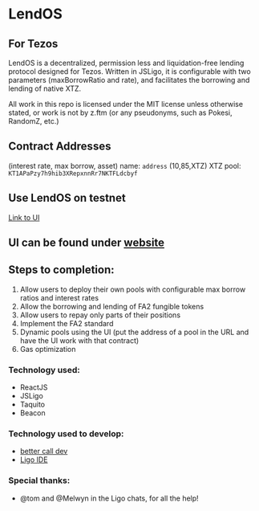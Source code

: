 # LendOS
## For Tezos

LendOS is a decentralized, permission less and liquidation-free lending protocol designed for Tezos. Written in JSLigo, it is configurable with two parameters (maxBorrowRatio and rate), and facilitates the borrowing and lending of native XTZ.

All work in this repo is licensed under the MIT license unless otherwise stated, or work is not by z.ftm (or any pseudonyms, such as Pokesi, RandomZ, etc.)

## Contract Addresses
(interest rate, max borrow, asset) name: `address`
(10,85,XTZ) XTZ pool: `KT1APaPzy7h9hib3XRepxnnRr7NKTFLdcbyf`

## Use LendOS on testnet
[Link to UI](https://lend-os.vercel.app)

## UI can be found under [website](../website)

## Steps to completion:
1) Allow users to deploy their own pools with configurable max borrow ratios and interest rates
2) Allow the borrowing and lending of FA2 fungible tokens
3) Allow users to repay only parts of their positions
4) Implement the FA2 standard
5) Dynamic pools using the UI (put the address of a pool in the URL and have the UI work with that contract)
6) Gas optimization


### Technology used:
 - ReactJS
 - JSLigo
 - Taquito
 - Beacon

### Technology used to develop:
 - [better call dev](https://better-call.dev)
 - [Ligo IDE](https://ide.ligolang.org)

### Special thanks:

 - @tom and @Melwyn in the Ligo chats, for all the help!
